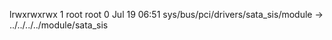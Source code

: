 lrwxrwxrwx 1 root root 0 Jul 19 06:51 sys/bus/pci/drivers/sata_sis/module -> ../../../../module/sata_sis
